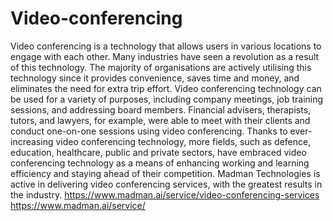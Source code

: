# Video-conferencing
Video conferencing is a technology that allows users in various locations to engage with each other. Many industries have seen a revolution as a result of this technology. The majority of organisations are actively utilising this technology since it provides convenience, saves time and money, and eliminates the need for extra trip effort. Video conferencing technology can be used for a variety of purposes, including company meetings, job training sessions, and addressing board members. Financial advisers, therapists, tutors, and lawyers, for example, were able to meet with their clients and conduct one-on-one sessions using video conferencing. Thanks to ever-increasing video conferencing technology, more fields, such as defence, education, healthcare, public and private sectors, have embraced video conferencing technology as a means of enhancing working and learning efficiency and staying ahead of their competition. Madman Technologies is active in delivering video conferencing services, with the greatest results in the industry.
https://www.madman.ai/service/video-conferencing-services
https://www.madman.ai/service/
